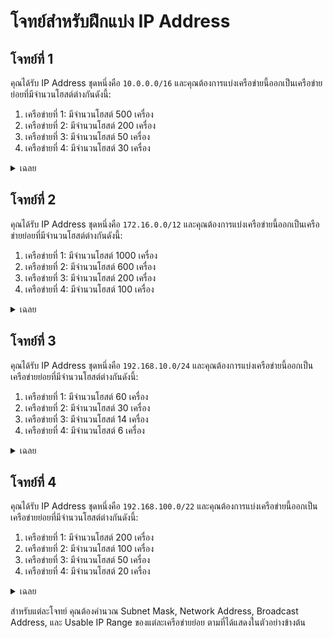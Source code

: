# โจทย์สำหรับฝึกแบ่ง IP Address

## โจทย์ที่ 1

คุณได้รับ IP Address ชุดหนึ่งคือ `10.0.0.0/16` และคุณต้องการแบ่งเครือข่ายนี้ออกเป็นเครือข่ายย่อยที่มีจำนวนโฮสต์ต่างกันดังนี้:

1. เครือข่ายที่ 1: มีจำนวนโฮสต์ 500 เครื่อง
2. เครือข่ายที่ 2: มีจำนวนโฮสต์ 200 เครื่อง
3. เครือข่ายที่ 3: มีจำนวนโฮสต์ 50 เครื่อง
4. เครือข่ายที่ 4: มีจำนวนโฮสต์ 30 เครื่อง

<details>
  <summary>เฉลย</summary>

  ### เฉลย

  **เครือข่ายที่ 1: มีจำนวนโฮสต์ 500 เครื่อง**
  - ต้องใช้ subnet ที่มีอย่างน้อย 512 IP addresses
  - Subnet Mask: /23 (เพราะ 2^(32-23) = 512)
  - Network Address: `10.0.0.0/23`
  - IP Range: `10.0.0.1 - 10.0.1.254`
  - Broadcast Address: `10.0.1.255`

  **เครือข่ายที่ 2: มีจำนวนโฮสต์ 200 เครื่อง**
  - ต้องใช้ subnet ที่มีอย่างน้อย 256 IP addresses
  - Subnet Mask: /24 (เพราะ 2^(32-24) = 256)
  - Network Address: `10.0.2.0/24`
  - IP Range: `10.0.2.1 - 10.0.2.254`
  - Broadcast Address: `10.0.2.255`

  **เครือข่ายที่ 3: มีจำนวนโฮสต์ 50 เครื่อง**
  - ต้องใช้ subnet ที่มีอย่างน้อย 64 IP addresses
  - Subnet Mask: /26 (เพราะ 2^(32-26) = 64)
  - Network Address: `10.0.3.0/26`
  - IP Range: `10.0.3.1 - 10.0.3.62`
  - Broadcast Address: `10.0.3.63`

  **เครือข่ายที่ 4: มีจำนวนโฮสต์ 30 เครื่อง**
  - ต้องใช้ subnet ที่มีอย่างน้อย 32 IP addresses
  - Subnet Mask: /27 (เพราะ 2^(32-27) = 32)
  - Network Address: `10.0.3.64/27`
  - IP Range: `10.0.3.65 - 10.0.3.94`
  - Broadcast Address: `10.0.3.95`

</details>


## โจทย์ที่ 2

คุณได้รับ IP Address ชุดหนึ่งคือ `172.16.0.0/12` และคุณต้องการแบ่งเครือข่ายนี้ออกเป็นเครือข่ายย่อยที่มีจำนวนโฮสต์ต่างกันดังนี้:

1. เครือข่ายที่ 1: มีจำนวนโฮสต์ 1000 เครื่อง
2. เครือข่ายที่ 2: มีจำนวนโฮสต์ 600 เครื่อง
3. เครือข่ายที่ 3: มีจำนวนโฮสต์ 200 เครื่อง
4. เครือข่ายที่ 4: มีจำนวนโฮสต์ 100 เครื่อง

<details>
  <summary>เฉลย</summary>

  ### เฉลย

  **เครือข่ายที่ 1: มีจำนวนโฮสต์ 1000 เครื่อง**
  - ต้องใช้ subnet ที่มีอย่างน้อย 1024 IP addresses (2^10 = 1024)
  - Subnet Mask: /22 (เพราะ 32 - 10 = 22)
  - Network Address: `172.16.0.0/22`
  - IP Range: `172.16.0.1 - 172.16.3.254`
  - Broadcast Address: `172.16.3.255`

  **เครือข่ายที่ 2: มีจำนวนโฮสต์ 600 เครื่อง**
  - ต้องใช้ subnet ที่มีอย่างน้อย 1024 IP addresses (2^10 = 1024)
  - Subnet Mask: /22 (เพราะ 32 - 10 = 22)
  - Network Address: `172.16.4.0/22`
  - IP Range: `172.16.4.1 - 172.16.7.254`
  - Broadcast Address: `172.16.7.255`

  **เครือข่ายที่ 3: มีจำนวนโฮสต์ 200 เครื่อง**
  - ต้องใช้ subnet ที่มีอย่างน้อย 256 IP addresses (2^8 = 256)
  - Subnet Mask: /24 (เพราะ 32 - 8 = 24)
  - Network Address: `172.16.8.0/24`
  - IP Range: `172.16.8.1 - 172.16.8.254`
  - Broadcast Address: `172.16.8.255`

  **เครือข่ายที่ 4: มีจำนวนโฮสต์ 100 เครื่อง**
  - ต้องใช้ subnet ที่มีอย่างน้อย 128 IP addresses (2^7 = 128)
  - Subnet Mask: /25 (เพราะ 32 - 7 = 25)
  - Network Address: `172.16.9.0/25`
  - IP Range: `172.16.9.1 - 172.16.9.126`
  - Broadcast Address: `172.16.9.127`

</details>


## โจทย์ที่ 3

คุณได้รับ IP Address ชุดหนึ่งคือ `192.168.10.0/24` และคุณต้องการแบ่งเครือข่ายนี้ออกเป็นเครือข่ายย่อยที่มีจำนวนโฮสต์ต่างกันดังนี้:

1. เครือข่ายที่ 1: มีจำนวนโฮสต์ 60 เครื่อง
2. เครือข่ายที่ 2: มีจำนวนโฮสต์ 30 เครื่อง
3. เครือข่ายที่ 3: มีจำนวนโฮสต์ 14 เครื่อง
4. เครือข่ายที่ 4: มีจำนวนโฮสต์ 6 เครื่อง

<details>
  <summary>เฉลย</summary>

  ### เฉลย

  **เครือข่ายที่ 1: มีจำนวนโฮสต์ 60 เครื่อง**
  - ต้องใช้ subnet ที่มีอย่างน้อย 64 IP addresses (2^6 = 64)
  - Subnet Mask: /26 (เพราะ 32 - 6 = 26)
  - Network Address: `192.168.10.0/26`
  - IP Range: `192.168.10.1 - 192.168.10.62`
  - Broadcast Address: `192.168.10.63`

  **เครือข่ายที่ 2: มีจำนวนโฮสต์ 30 เครื่อง**
  - ต้องใช้ subnet ที่มีอย่างน้อย 32 IP addresses (2^5 = 32)
  - Subnet Mask: /27 (เพราะ 32 - 5 = 27)
  - Network Address: `192.168.10.64/27`
  - IP Range: `192.168.10.65 - 192.168.10.94`
  - Broadcast Address: `192.168.10.95`

  **เครือข่ายที่ 3: มีจำนวนโฮสต์ 14 เครื่อง**
  - ต้องใช้ subnet ที่มีอย่างน้อย 16 IP addresses (2^4 = 16)
  - Subnet Mask: /28 (เพราะ 32 - 4 = 28)
  - Network Address: `192.168.10.96/28`
  - IP Range: `192.168.10.97 - 192.168.10.110`
  - Broadcast Address: `192.168.10.111`

  **เครือข่ายที่ 4: มีจำนวนโฮสต์ 6 เครื่อง**
  - ต้องใช้ subnet ที่มีอย่างน้อย 8 IP addresses (2^3 = 8)
  - Subnet Mask: /29 (เพราะ 32 - 3 = 29)
  - Network Address: `192.168.10.112/29`
  - IP Range: `192.168.10.113 - 192.168.10.118`
  - Broadcast Address: `192.168.10.119`

</details>


## โจทย์ที่ 4

คุณได้รับ IP Address ชุดหนึ่งคือ `192.168.100.0/22` และคุณต้องการแบ่งเครือข่ายนี้ออกเป็นเครือข่ายย่อยที่มีจำนวนโฮสต์ต่างกันดังนี้:

1. เครือข่ายที่ 1: มีจำนวนโฮสต์ 200 เครื่อง
2. เครือข่ายที่ 2: มีจำนวนโฮสต์ 100 เครื่อง
3. เครือข่ายที่ 3: มีจำนวนโฮสต์ 50 เครื่อง
4. เครือข่ายที่ 4: มีจำนวนโฮสต์ 20 เครื่อง

<details>
  <summary>เฉลย</summary>

  ### เฉลย

  **เครือข่ายที่ 1: มีจำนวนโฮสต์ 200 เครื่อง**
  - ต้องใช้ subnet ที่มีอย่างน้อย 256 IP addresses (2^8 = 256)
  - Subnet Mask: /24 (เพราะ 32 - 8 = 24)
  - Network Address: `192.168.100.0/24`
  - IP Range: `192.168.100.1 - 192.168.100.254`
  - Broadcast Address: `192.168.100.255`

  **เครือข่ายที่ 2: มีจำนวนโฮสต์ 100 เครื่อง**
  - ต้องใช้ subnet ที่มีอย่างน้อย 128 IP addresses (2^7 = 128)
  - Subnet Mask: /25 (เพราะ 32 - 7 = 25)
  - Network Address: `192.168.101.0/25`
  - IP Range: `192.168.101.1 - 192.168.101.126`
  - Broadcast Address: `192.168.101.127`

  **เครือข่ายที่ 3: มีจำนวนโฮสต์ 50 เครื่อง**
  - ต้องใช้ subnet ที่มีอย่างน้อย 64 IP addresses (2^6 = 64)
  - Subnet Mask: /26 (เพราะ 32 - 6 = 26)
  - Network Address: `192.168.101.128/26`
  - IP Range: `192.168.101.129 - 192.168.101.190`
  - Broadcast Address: `192.168.101.191`

  **เครือข่ายที่ 4: มีจำนวนโฮสต์ 20 เครื่อง**
  - ต้องใช้ subnet ที่มีอย่างน้อย 32 IP addresses (2^5 = 32)
  - Subnet Mask: /27 (เพราะ 32 - 5 = 27)
  - Network Address: `192.168.101.192/27`
  - IP Range: `192.168.101.193 - 192.168.101.222`
  - Broadcast Address: `192.168.101.223`

</details>


สำหรับแต่ละโจทย์ คุณต้องคำนวณ Subnet Mask, Network Address, Broadcast Address, และ Usable IP Range ของแต่ละเครือข่ายย่อย ตามที่ได้แสดงในตัวอย่างข้างต้น
